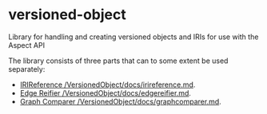 # versioned-object
Library for handling and creating versioned objects and IRIs for use with the Aspect API

The library consists of three parts that can to some extent be used separately:

* [IRIReference /VersionedObject/docs/irireference.md](/VersionedObject/docs/irireference.md).
* [Edge Reifier /VersionedObject/docs/edgereifier.md](/VersionedObject/docs/edgereifier.md).
* [Graph Comparer /VersionedObject/docs/graphcomparer.md](/VersionedObject/docs/graphcomparer.md).
